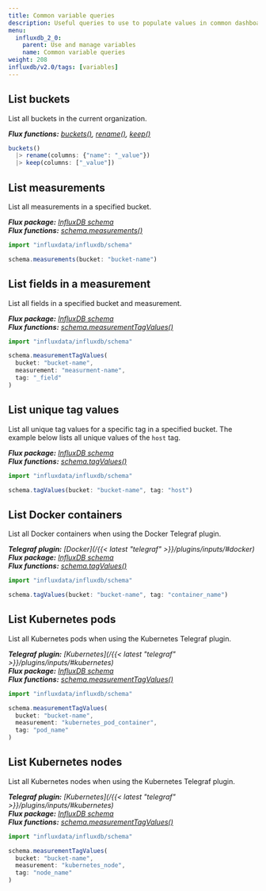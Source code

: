 ```yaml
---
title: Common variable queries
description: Useful queries to use to populate values in common dashboard variable use cases.
menu:
  influxdb_2_0:
    parent: Use and manage variables
    name: Common variable queries
weight: 208
influxdb/v2.0/tags: [variables]
---
```


## List buckets
List all buckets in the current organization.

_**Flux functions:**
[buckets()](/influxdb/v2.0/reference/flux/stdlib/built-in/inputs/buckets/),
[rename()](/influxdb/v2.0/reference/flux/stdlib/built-in/transformations/rename/),
[keep()](/influxdb/v2.0/reference/flux/stdlib/built-in/transformations/keep/)_

```js
buckets()
  |> rename(columns: {"name": "_value"})
  |> keep(columns: ["_value"])
```

## List measurements
List all measurements in a specified bucket.

_**Flux package:** [InfluxDB schema](/influxdb/v2.0/reference/flux/stdlib/influxdb-schema/)  
**Flux functions:** [schema.measurements()](/influxdb/v2.0/reference/flux/stdlib/influxdb-schema/measurements/)_

```js
import "influxdata/influxdb/schema"

schema.measurements(bucket: "bucket-name")
```

## List fields in a measurement
List all fields in a specified bucket and measurement.

_**Flux package:** [InfluxDB schema](/influxdb/v2.0/reference/flux/stdlib/influxdb-schema/)  
**Flux functions:** [schema.measurementTagValues()](/influxdb/v2.0/reference/flux/stdlib/influxdb-schema/measurementtagvalues/)_

```js
import "influxdata/influxdb/schema"

schema.measurementTagValues(
  bucket: "bucket-name",
  measurement: "measurment-name",
  tag: "_field"
)
```

## List unique tag values
List all unique tag values for a specific tag in a specified bucket.
The example below lists all unique values of the `host` tag.

_**Flux package:** [InfluxDB schema](/influxdb/v2.0/reference/flux/stdlib/influxdb-schema/)_  
_**Flux functions:** [schema.tagValues()](/influxdb/v2.0/reference/flux/stdlib/influxdb-schema/tagvalues/)_  

```js
import "influxdata/influxdb/schema"

schema.tagValues(bucket: "bucket-name", tag: "host")
```

## List Docker containers
List all Docker containers when using the Docker Telegraf plugin.

_**Telegraf plugin:** [Docker](/{{< latest "telegraf" >}}/plugins/inputs/#docker)_  
_**Flux package:** [InfluxDB schema](/influxdb/v2.0/reference/flux/stdlib/influxdb-schema/)_  
_**Flux functions:** [schema.tagValues()](/influxdb/v2.0/reference/flux/stdlib/influxdb-schema/tagvalues/)_

```js
import "influxdata/influxdb/schema"

schema.tagValues(bucket: "bucket-name", tag: "container_name")
```

## List Kubernetes pods
List all Kubernetes pods when using the Kubernetes Telegraf plugin.

_**Telegraf plugin:** [Kubernetes](/{{< latest "telegraf" >}}/plugins/inputs/#kubernetes)_  
_**Flux package:** [InfluxDB schema](/influxdb/v2.0/reference/flux/stdlib/influxdb-schema/)_  
_**Flux functions:** [schema.measurementTagValues()](/influxdb/v2.0/reference/flux/stdlib/influxdb-schema/measurementtagvalues/)_

```js
import "influxdata/influxdb/schema"

schema.measurementTagValues(
  bucket: "bucket-name",
  measurement: "kubernetes_pod_container",
  tag: "pod_name"
)
```

## List Kubernetes nodes
List all Kubernetes nodes when using the Kubernetes Telegraf plugin.

_**Telegraf plugin:** [Kubernetes](/{{< latest "telegraf" >}}/plugins/inputs/#kubernetes)_  
_**Flux package:** [InfluxDB schema](/influxdb/v2.0/reference/flux/stdlib/influxdb-schema/)_  
_**Flux functions:** [schema.measurementTagValues()](/influxdb/v2.0/reference/flux/stdlib/influxdb-schema/measurementtagvalues/)_

```js
import "influxdata/influxdb/schema"

schema.measurementTagValues(
  bucket: "bucket-name",
  measurement: "kubernetes_node",
  tag: "node_name"
)
```
